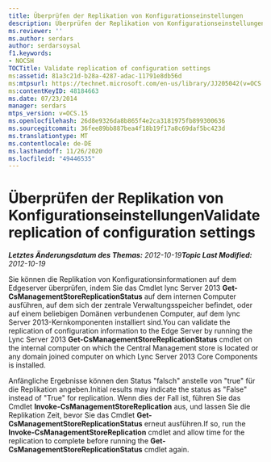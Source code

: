 ```yaml
---
title: Überprüfen der Replikation von Konfigurationseinstellungen
description: Überprüfen der Replikation von Konfigurationseinstellungen
ms.reviewer: ''
ms.author: serdars
author: serdarsoysal
f1.keywords:
- NOCSH
TOCTitle: Validate replication of configuration settings
ms:assetid: 81a3c21d-b28a-4287-adac-11791e8db56d
ms:mtpsurl: https://technet.microsoft.com/en-us/library/JJ205042(v=OCS.15)
ms:contentKeyID: 48184663
ms.date: 07/23/2014
manager: serdars
mtps_version: v=OCS.15
ms.openlocfilehash: 26d8e9326da8b865f4e2ca3181975fb899300636
ms.sourcegitcommit: 36fee89bb887bea4f18b19f17a8c69daf5bc423d
ms.translationtype: MT
ms.contentlocale: de-DE
ms.lasthandoff: 11/26/2020
ms.locfileid: "49446535"
---
```

# <a name="validate-replication-of-configuration-settings"></a><span data-ttu-id="7e0a8-103">Überprüfen der Replikation von Konfigurationseinstellungen</span><span class="sxs-lookup"><span data-stu-id="7e0a8-103">Validate replication of configuration settings</span></span>

<div data-xmlns="http://www.w3.org/1999/xhtml">

<div class="topic" data-xmlns="http://www.w3.org/1999/xhtml" data-msxsl="urn:schemas-microsoft-com:xslt" data-cs="https://msdn.microsoft.com/">

<div data-asp="https://msdn2.microsoft.com/asp">



</div>

<div id="mainSection">

<div id="mainBody"><span data-ttu-id="7e0a8-104">

<span> </span></span><span class="sxs-lookup"><span data-stu-id="7e0a8-104">

<span> </span></span></span>

<span data-ttu-id="7e0a8-105">_**Letztes Änderungsdatum des Themas:** 2012-10-19_</span><span class="sxs-lookup"><span data-stu-id="7e0a8-105">_**Topic Last Modified:** 2012-10-19_</span></span>

<span data-ttu-id="7e0a8-106">Sie können die Replikation von Konfigurationsinformationen auf dem Edgeserver überprüfen, indem Sie das Cmdlet lync Server 2013 **Get-CsManagementStoreReplicationStatus** auf dem internen Computer ausführen, auf dem sich der zentrale Verwaltungsspeicher befindet, oder auf einem beliebigen Domänen verbundenen Computer, auf dem lync Server 2013-Kernkomponenten installiert sind.</span><span class="sxs-lookup"><span data-stu-id="7e0a8-106">You can validate the replication of configuration information to the Edge Server by running the Lync Server 2013 **Get-CsManagementStoreReplicationStatus** cmdlet on the internal computer on which the Central Management store is located or any domain joined computer on which Lync Server 2013 Core Components is installed.</span></span>

<span data-ttu-id="7e0a8-107">Anfängliche Ergebnisse können den Status "falsch" anstelle von "true" für die Replikation angeben.</span><span class="sxs-lookup"><span data-stu-id="7e0a8-107">Initial results may indicate the status as "False" instead of "True" for replication.</span></span> <span data-ttu-id="7e0a8-108">Wenn dies der Fall ist, führen Sie das Cmdlet **Invoke-CsManagementStoreReplication** aus, und lassen Sie die Replikation Zeit, bevor Sie das Cmdlet **Get-CsManagementStoreReplicationStatus** erneut ausführen.</span><span class="sxs-lookup"><span data-stu-id="7e0a8-108">If so, run the **Invoke-CsManagementStoreReplication** cmdlet and allow time for the replication to complete before running the **Get-CsManagementStoreReplicationStatus** cmdlet again.</span></span>

<span data-ttu-id="7e0a8-109"></div>

<span> </span>

</div>

</div>

</span><span class="sxs-lookup"><span data-stu-id="7e0a8-109"></div>

<span> </span>

</div>

</div>

</span></span></div>

